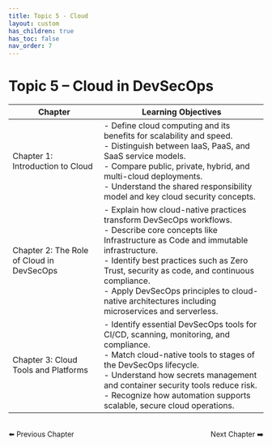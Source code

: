 ```yaml
---
title: Topic 5 - Cloud 
layout: custom
has_children: true
has_toc: false
nav_order: 7
---
```

# Topic 5 – Cloud in DevSecOps

| Chapter | Learning Objectives |
|---------|---------------------|
| Chapter 1: Introduction to Cloud | - Define cloud computing and its benefits for scalability and speed.<br>- Distinguish between IaaS, PaaS, and SaaS service models.<br>- Compare public, private, hybrid, and multi-cloud deployments.<br>- Understand the shared responsibility model and key cloud security concepts. |
| Chapter 2: The Role of Cloud in DevSecOps | - Explain how cloud-native practices transform DevSecOps workflows.<br>- Describe core concepts like Infrastructure as Code and immutable infrastructure.<br>- Identify best practices such as Zero Trust, security as code, and continuous compliance.<br>- Apply DevSecOps principles to cloud-native architectures including microservices and serverless. |
| Chapter 3: Cloud Tools and Platforms | - Identify essential DevSecOps tools for CI/CD, scanning, monitoring, and compliance.<br>- Match cloud-native tools to stages of the DevSecOps lifecycle.<br>- Understand how secrets management and container security tools reduce risk.<br>- Recognize how automation supports scalable, secure cloud operations. |

<div style="display: flex; justify-content: space-between; margin-top: 2rem;">
  <a href="../Topic-4-Security/chapter-3-security-checks-in-CICD/" style="text-decoration: none;">⬅️ Previous Chapter</a>
  <a href="./chapter-1-Intro-to-Cloud/" style="text-decoration: none;">Next Chapter ➡️</a>
</div>